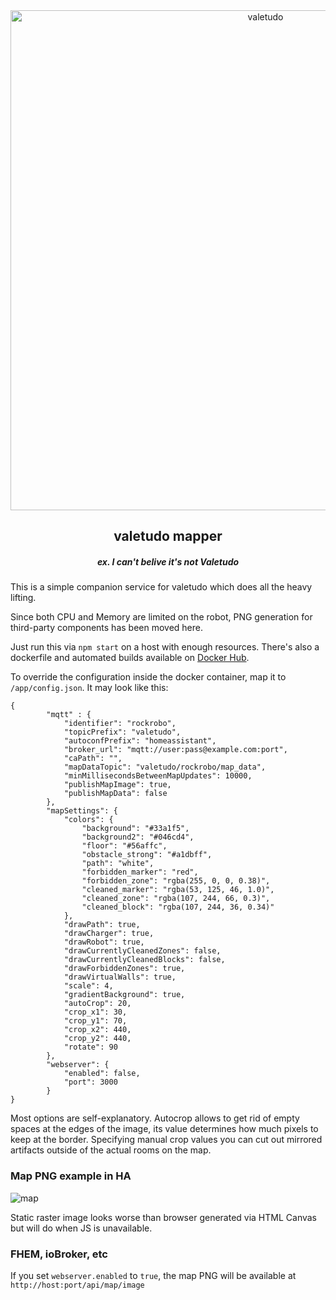 <div align="center">
    <a href="https://github.com/rand256/valetudo"><img src="https://github.com/rand256/valetudo/blob/testing/assets/logo/valetudo_logo_with_name.svg" width="800" alt="valetudo"></a>
    <p align="center"><h2>valetudo mapper</h2><h5>ex. <em>I can't belive it's not Valetudo</em></h5></p>
</div>
This is a simple companion service for valetudo which does all the heavy lifting.

Since both CPU and Memory are limited on the robot, PNG generation for third-party components has been moved here.

Just run this via `npm start` on a host with enough resources. There's also a dockerfile and automated builds available on [Docker Hub](https://hub.docker.com/r/rand256/valetudo-mapper).

To override the configuration inside the docker container, map it to `/app/config.json`. It may look like this:

```
{
        "mqtt" : {
            "identifier": "rockrobo",
            "topicPrefix": "valetudo",
            "autoconfPrefix": "homeassistant",
            "broker_url": "mqtt://user:pass@example.com:port",
            "caPath": "",
            "mapDataTopic": "valetudo/rockrobo/map_data",
            "minMillisecondsBetweenMapUpdates": 10000,
            "publishMapImage": true,
            "publishMapData": false
        },
        "mapSettings": {
            "colors": {
                "background": "#33a1f5",
                "background2": "#046cd4",
                "floor": "#56affc",
                "obstacle_strong": "#a1dbff",
                "path": "white",
                "forbidden_marker": "red",
                "forbidden_zone": "rgba(255, 0, 0, 0.38)",
                "cleaned_marker": "rgba(53, 125, 46, 1.0)",
                "cleaned_zone": "rgba(107, 244, 66, 0.3)",
                "cleaned_block": "rgba(107, 244, 36, 0.34)"
            },
            "drawPath": true,
            "drawCharger": true,
            "drawRobot": true,
            "drawCurrentlyCleanedZones": false,
            "drawCurrentlyCleanedBlocks": false,
            "drawForbiddenZones": true,
            "drawVirtualWalls": true,
            "scale": 4,
            "gradientBackground": true,
            "autoCrop": 20,
            "crop_x1": 30,
            "crop_y1": 70,
            "crop_x2": 440,
            "crop_y2": 440,
            "rotate": 90
        },
        "webserver": {
            "enabled": false,
            "port": 3000
        }
}
```

Most options are self-explanatory. Autocrop allows to get rid of empty spaces at the edges of the image, its value determines how much pixels to keep at the border. Specifying manual crop values you can cut out mirrored artifacts outside of the actual rooms on the map.

### Map PNG example in HA

![map](https://user-images.githubusercontent.com/30267719/67422498-45d8f480-f5db-11e9-8f23-b1472cfb0962.png)

Static raster image looks worse than browser generated via HTML Canvas but will do when JS is unavailable.

### FHEM, ioBroker, etc
If you set `webserver.enabled` to `true`, the map PNG will be available at `http://host:port/api/map/image`
